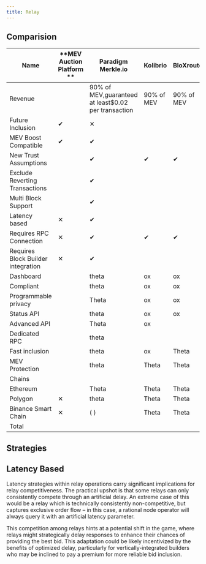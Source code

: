 ```yaml
---
title: Relay
---
```


## Comparision

| **Name**                           | **MEV Auction Platform ** | **Paradigm Merkle.io**                              | **Kolibrio** | **BloXroute** | **MEV-Blocker** | **MEV-Share** |
| ---------------------------------- | ------------------------- | --------------------------------------------------- | ------------ | ------------- | --------------- | ------------- |
| Revenue                            |                           | 90% of MEV,guaranteed at least$0.02 per transaction | 90% of MEV   | 90% of MEV    | $0              | $0            |
| Future Inclusion                   | ✔︎                       | ✕                                                   |              |               |                 |               |
| MEV Boost Compatible               | ✔︎                       | ✔︎                                                 |              |               |                 |               |
| New Trust Assumptions              |                           | ✔︎                                                 | ✔︎          | ✔︎           | ✔︎             | ✔︎           |
| Exclude Reverting Transactions     |                           | ✔︎                                                 |              |               |                 |               |
| Multi Block Support                |                           | ✔︎                                                 |              |               |                 |               |
| Latency based                      | ✕                         | ✔︎                                                 |              |               |                 |               |
| Requires RPC Connection            | ✕                         | ✔︎                                                 | ✔︎          | ✔︎           | ✔︎             | ✔︎           |
| Requires Block Builder integration | ✕                         | ✔︎                                                 |              |               |                 |               |
| Dashboard                          |                           | theta                                               | ox           | ox            | ox              | ox            |
| Compliant                          |                           | theta                                               | ox           | ox            | ox              | ox            |
| Programmable privacy               |                           | Theta                                               | ox           | ox            | ox              | Theta         |
| Status API                         |                           | theta                                               | ox           | ox            | ox              | theta         |
| Advanced API                       |                           | Theta                                               | ox           |               |                 | ox            |
| Dedicated RPC                      |                           | theta                                               |              |               | Theta           | theta         |
| Fast inclusion                     |                           | theta                                               | ox           | Theta         | Theta           |               |
| MEV Protection                     |                           | theta                                               | Theta        | Theta         | Theta           | theta         |
| Chains                             |                           |                                                     |              |               |                 |               |
| Ethereum                           |                           | Theta                                               | Theta        | Theta         | Theta           | Theta         |
| Polygon                            | ✕                         | theta                                               | Theta        | Theta         | ox              | ox            |
| Binance Smart Chain                | ✕                         | ( )                                                 | Theta        | Theta         | ox              | ox            |
| Total                              |                           |                                                     |              |               |                 |               |

## Strategies

## Latency Based

Latency strategies within relay operations carry significant implications for
relay competitiveness. The practical upshot is that some relays can only
consistently compete through an artificial delay. An extreme case of this would
be a relay which is technically consistently non-competitive, but captures
exclusive order flow – in this case, a rational node operator will always query
it with an artificial latency parameter.

This competition among relays hints at a potential shift in the game, where
relays might strategically delay responses to enhance their chances of providing
the best bid. This adaptation could be likely incentivized by the benefits of
optimized delay, particularly for vertically-integrated builders who may be
inclined to pay a premium for more reliable bid inclusion.
